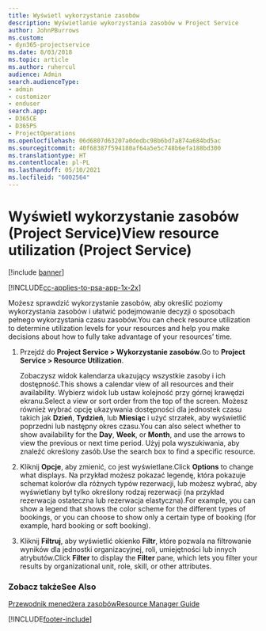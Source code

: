 ```yaml
---
title: Wyświetl wykorzystanie zasobów
description: Wyświetlanie wykorzystania zasobów w Project Service
author: JohnPBurrows
ms.custom:
- dyn365-projectservice
ms.date: 8/03/2018
ms.topic: article
ms.author: ruhercul
audience: Admin
search.audienceType:
- admin
- customizer
- enduser
search.app:
- D365CE
- D365PS
- ProjectOperations
ms.openlocfilehash: 06d6807d63207a0dedbc98b6bd7a874a684bd5ac
ms.sourcegitcommit: 40f68387f594180af64a5e5c748b6efa188bd300
ms.translationtype: HT
ms.contentlocale: pl-PL
ms.lasthandoff: 05/10/2021
ms.locfileid: "6002564"
---
```

# <a name="view-resource-utilization-project-service"></a><span data-ttu-id="2d1a1-103">Wyświetl wykorzystanie zasobów (Project Service)</span><span class="sxs-lookup"><span data-stu-id="2d1a1-103">View resource utilization (Project Service)</span></span>

[!include [banner](../includes/psa-now-project-operations.md)]

[!INCLUDE[cc-applies-to-psa-app-1x-2x](../includes/cc-applies-to-psa-app-1x-2x.md)]

<span data-ttu-id="2d1a1-104">Możesz sprawdzić wykorzystanie zasobów, aby określić poziomy wykorzystania zasobów i ułatwić podejmowanie decyzji o sposobach pełnego wykorzystania czasu zasobów.</span><span class="sxs-lookup"><span data-stu-id="2d1a1-104">You can check resource utilization to determine utilization levels for your resources and help you make decisions about how to fully take advantage of your resources’ time.</span></span>  
  
1. <span data-ttu-id="2d1a1-105">Przejdź do **Project Service > Wykorzystanie zasobów**.</span><span class="sxs-lookup"><span data-stu-id="2d1a1-105">Go to **Project Service > Resource Utilization**.</span></span> 

     <span data-ttu-id="2d1a1-106">Zobaczysz widok kalendarza ukazujący wszystkie zasoby i ich dostępność.</span><span class="sxs-lookup"><span data-stu-id="2d1a1-106">This shows a calendar view of all resources and their availability.</span></span> <span data-ttu-id="2d1a1-107">Wybierz widok lub ustaw kolejność przy górnej krawędzi ekranu.</span><span class="sxs-lookup"><span data-stu-id="2d1a1-107">Select a view or sort order from the top of the screen.</span></span> <span data-ttu-id="2d1a1-108">Możesz również wybrać opcję ukazywania dostępności dla jednostek czasu takich jak **Dzień**, **Tydzień**, lub **Miesiąc** i użyć strzałek, aby wyświetlić poprzedni lub następny okres czasu.</span><span class="sxs-lookup"><span data-stu-id="2d1a1-108">You can also select whether to show availability for the **Day**, **Week**, or **Month**, and use the arrows to view the previous or next time period.</span></span> <span data-ttu-id="2d1a1-109">Użyj pola wyszukiwania, aby znaleźć określony zasób.</span><span class="sxs-lookup"><span data-stu-id="2d1a1-109">Use the search box to find a specific resource.</span></span>      
  
2. <span data-ttu-id="2d1a1-110">Kliknij **Opcje**, aby zmienić, co jest wyświetlane.</span><span class="sxs-lookup"><span data-stu-id="2d1a1-110">Click **Options** to change what displays.</span></span> <span data-ttu-id="2d1a1-111">Na przykład możesz pokazać legendę, która pokazuje schemat kolorów dla różnych typów rezerwacji, lub możesz wybrać, aby wyświetlany był tylko określony rodzaj rezerwacji (na przykład rezerwacja ostateczna lub rezerwacja elastyczna).</span><span class="sxs-lookup"><span data-stu-id="2d1a1-111">For example, you can show a legend that shows the color scheme for the different types of bookings, or you can choose to show only a certain type of booking (for example, hard booking or soft booking).</span></span>  

3. <span data-ttu-id="2d1a1-112">Kliknij **Filtruj**, aby wyświetlić okienko **Filtr**, które pozwala na filtrowanie wyników dla jednostki organizacyjnej, roli, umiejętności lub innych atrybutów.</span><span class="sxs-lookup"><span data-stu-id="2d1a1-112">Click **Filter** to display the **Filter** pane, which lets you filter your results by organizational unit, role, skill, or other attributes.</span></span>  
  
### <a name="see-also"></a><span data-ttu-id="2d1a1-113">Zobacz także</span><span class="sxs-lookup"><span data-stu-id="2d1a1-113">See Also</span></span>  
 [<span data-ttu-id="2d1a1-114">Przewodnik menedżera zasobów</span><span class="sxs-lookup"><span data-stu-id="2d1a1-114">Resource Manager Guide</span></span>](../psa/resource-manager-guide.md)


[!INCLUDE[footer-include](../includes/footer-banner.md)]